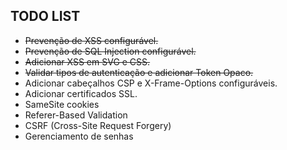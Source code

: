 ## TODO LIST
- <s>Prevenção de XSS configurável.</s>
- <s>Prevenção de SQL Injection configurável.</s>
- <s>Adicionar XSS em SVG e CSS.</s>
- <s>Validar tipos de autenticação e adicionar Token Opaco.</s>
- Adicionar cabeçalhos CSP e X-Frame-Options configuráveis.
- Adicionar certificados SSL.
- SameSite cookies
- Referer-Based Validation
- CSRF (Cross-Site Request Forgery)
- Gerenciamento de senhas